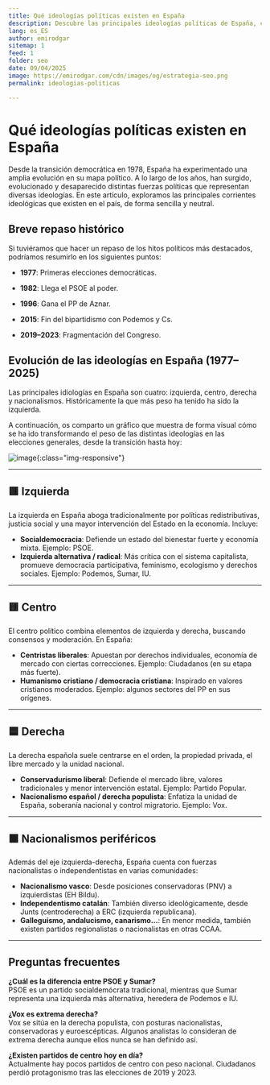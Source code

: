 ```yaml
---
title: Qué ideologías políticas existen en España
description: Descubre las principales ideologías políticas de España, cómo han evolucionado desde 1978 y qué partidos las representan hoy.
lang: es_ES
author: emirodgar
sitemap: 1
feed: 1
folder: seo
date: 09/04/2025
image: https://emirodgar.com/cdn/images/og/estrategia-seo.png
permalink: ideologias-politicas

---
```


# Qué ideologías políticas existen en España 

Desde la transición democrática en 1978, España ha experimentado una amplia evolución en su mapa político. A lo largo de los años, han surgido, evolucionado y desaparecido distintas fuerzas políticas que representan diversas ideologías. En este artículo, exploramos las principales corrientes ideológicas que existen en el país, de forma sencilla y neutral.

## Breve repaso histórico

Si tuviéramos que hacer un repaso de los hitos políticos más destacados, podríamos resumirlo en los siguientes puntos: 

- **1977**: Primeras elecciones democráticas.

- **1982**: Llega el PSOE al poder.

- **1996**: Gana el PP de Aznar.

- **2015**: Fin del bipartidismo con Podemos y Cs.

- **2019–2023**: Fragmentación del Congreso.



## Evolución de las ideologías en España (1977–2025)

Las principales idiologías en España son cuatro: izquierda, centro, derecha y nacionalismos. Históricamente la que más peso ha tenido ha sido la izquierda.

A continuación, os comparto un gráfico que muestra de forma visual cómo se ha ido transformando el peso de las distintas ideologías en las elecciones generales, desde la transición hasta hoy:


![image](https://github.com/user-attachments/assets/b600c728-1a6a-463a-8a62-d52a5bd9a841){:class="img-responsive"}


---

## 🟥 Izquierda

La izquierda en España aboga tradicionalmente por políticas redistributivas, justicia social y una mayor intervención del Estado en la economía. Incluye:

- **Socialdemocracia**: Defiende un estado del bienestar fuerte y economía mixta. Ejemplo: PSOE.
- **Izquierda alternativa / radical**: Más crítica con el sistema capitalista, promueve democracia participativa, feminismo, ecologismo y derechos sociales. Ejemplo: Podemos, Sumar, IU.

---

## 🟨 Centro

El centro político combina elementos de izquierda y derecha, buscando consensos y moderación. En España:

- **Centristas liberales**: Apuestan por derechos individuales, economía de mercado con ciertas correcciones. Ejemplo: Ciudadanos (en su etapa más fuerte).
- **Humanismo cristiano / democracia cristiana**: Inspirado en valores cristianos moderados. Ejemplo: algunos sectores del PP en sus orígenes.

---

## 🟦 Derecha

La derecha española suele centrarse en el orden, la propiedad privada, el libre mercado y la unidad nacional.

- **Conservadurismo liberal**: Defiende el mercado libre, valores tradicionales y menor intervención estatal. Ejemplo: Partido Popular.
- **Nacionalismo español / derecha populista**: Enfatiza la unidad de España, soberanía nacional y control migratorio. Ejemplo: Vox.

---

## 🟩 Nacionalismos periféricos

Además del eje izquierda-derecha, España cuenta con fuerzas nacionalistas o independentistas en varias comunidades:

- **Nacionalismo vasco**: Desde posiciones conservadoras (PNV) a izquierdistas (EH Bildu).
- **Independentismo catalán**: También diverso ideológicamente, desde Junts (centroderecha) a ERC (izquierda republicana).
- **Galleguismo, andalucismo, canarismo...**: En menor medida, también existen partidos regionalistas o nacionalistas en otras CCAA.

---

## Preguntas frecuentes

**¿Cuál es la diferencia entre PSOE y Sumar?**  
PSOE es un partido socialdemócrata tradicional, mientras que Sumar representa una izquierda más alternativa, heredera de Podemos e IU.

**¿Vox es extrema derecha?**  
Vox se sitúa en la derecha populista, con posturas nacionalistas, conservadoras y euroescépticas. Algunos analistas lo consideran de extrema derecha aunque ellos nunca se han definido así.

**¿Existen partidos de centro hoy en día?**  
Actualmente hay pocos partidos de centro con peso nacional. Ciudadanos perdió protagonismo tras las elecciones de 2019 y 2023.


